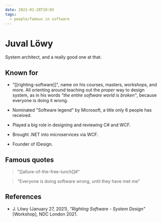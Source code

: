 ```yaml
---
date: 2021-01-28T19:03
tags: 
  - people/famous in software
---
```


# Juval Löwy

System architect, and a really good one at that.

## Known for

- "[[righting-software]]", name on his courses, masters, workshops, and more.
  All orienting around teaching out the *proper* way to design system, as in his
  words *"the entire software world is broken"*, because everyone is doing it
  wrong.
  
- Nominated "Software legend" by Microsoft, a title only 6 people has received.

- Played a big role in designing and reviewing C# and WCF.

- Brought .NET into microservices via WCF.

- Founder of IDesign.

## Famous quotes

> "[[allure-of-the-free-lunch]]#"

> "Everyone is doing software wrong, until they have met me"

## References

- J. Löwy (January 27, 2021), *"Righting Software - System Design"* [Workshop],
  NDC London 2021.
